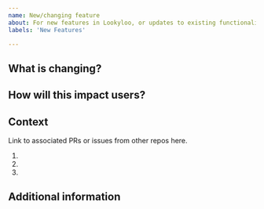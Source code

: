 ```yaml
---
name: New/changing feature
about: For new features in Lookyloo, or updates to existing functionality
labels: 'New Features'

---
```


## What is changing? 



## How will this impact users?



## Context
Link to associated PRs or issues from other repos here.

1.
1.
1.

## Additional information
